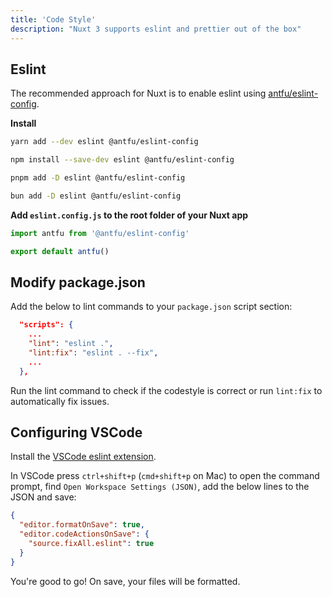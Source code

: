 ```yaml
---
title: 'Code Style'
description: "Nuxt 3 supports eslint and prettier out of the box"
---
```


## Eslint

The recommended approach for Nuxt is to enable eslint using [antfu/eslint-config](https://github.com/antfu/eslint-config). 

**Install**

  ```bash [yarn]
  yarn add --dev eslint @antfu/eslint-config
  ```

  ```bash [npm]
  npm install --save-dev eslint @antfu/eslint-config
  ```

  ```bash [pnpm]
  pnpm add -D eslint @antfu/eslint-config
  ```

  ```bash [bun]
  bun add -D eslint @antfu/eslint-config
  ```

**Add `eslint.config.js` to the root folder of your Nuxt app**

```js
import antfu from '@antfu/eslint-config'

export default antfu()
```

## Modify package.json

Add the below to lint commands to your `package.json` script section:

```json
  "scripts": {
    ...
    "lint": "eslint .",
    "lint:fix": "eslint . --fix",
    ...
  },
```

Run the lint command to check if the codestyle is correct or run `lint:fix` to automatically fix issues.

## Configuring VSCode

Install the [VSCode eslint extension](https://marketplace.visualstudio.com/items?itemName=dbaeumer.vscode-eslint).

In VSCode press `ctrl+shift+p` (`cmd+shift+p` on Mac) to open the command prompt, find `Open Workspace Settings (JSON)`, add the below lines to the JSON and save:

```json
{
  "editor.formatOnSave": true,
  "editor.codeActionsOnSave": {
    "source.fixAll.eslint": true
  }
}
```


You're good to go! On save, your files will be formatted. 

